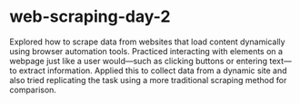 # web-scraping-day-2
Explored how to scrape data from websites that load content dynamically using browser automation tools. 
Practiced interacting with elements on a webpage just like a user would—such as clicking buttons or entering text—to extract information. Applied this to collect data from a dynamic site and also tried replicating the task using a more traditional scraping method for comparison.
